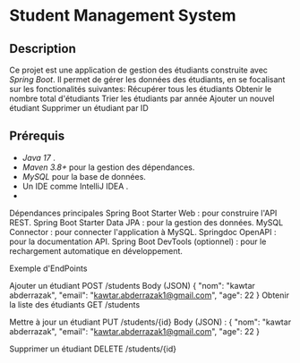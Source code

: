 # Student Management System

## Description
Ce projet est une application de gestion des étudiants construite avec *Spring Boot*. Il permet de gérer les données des étudiants, en se focalisant sur les fonctionalités suivantes:
Récupérer tous les étudiants
Obtenir le nombre total d'étudiants
Trier les étudiants par année
Ajouter un nouvel étudiant
Supprimer un étudiant par ID

## Prérequis
- *Java 17* .
- *Maven 3.8+* pour la gestion des dépendances.
- *MySQL* pour la base de données.
- Un IDE comme IntelliJ IDEA .
- 
Dépendances principales
Spring Boot Starter Web : pour construire l'API REST.
Spring Boot Starter Data JPA : pour la gestion des données.
MySQL Connector : pour connecter l'application à MySQL.
Springdoc OpenAPI : pour la documentation API.
Spring Boot DevTools (optionnel) : pour le rechargement automatique en développement.

Exemple d'EndPoints

Ajouter un étudiant
POST /students
Body (JSON) {
  "nom": "kawtar abderrazak",
  "email": "kawtar.abderrazak1@gmail.com",
  "age": 22
  }
  Obtenir la liste des étudiants
GET /students

Mettre à jour un étudiant
PUT /students/{id}
Body (JSON) : 
{
  "nom": "kawtar abderrazak",
  "email": "kawtar.abderrazak1@gmail.com",
  "age": 22
}

Supprimer un étudiant
DELETE /students/{id}
